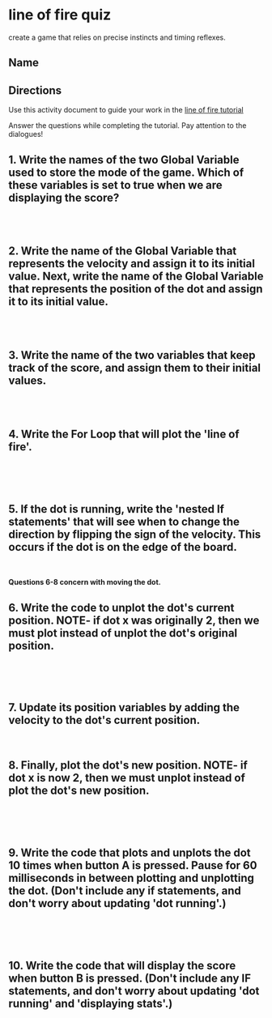 # line of fire quiz

create a game that relies on precise instincts and timing reflexes.

## Name

## Directions

Use this activity document to guide your work in the [line of fire tutorial](/lessons/line-of-fire/tutorial)

Answer the questions while completing the tutorial. Pay attention to the dialogues!

## 1. Write the names of the two Global Variable used to store the mode of the game. Which of these variables is set to true when we are displaying the score?

<br/>

<br/>

## 2. Write the name of the Global Variable that represents the velocity and assign it to its initial value. Next, write the name of the Global Variable that represents the position of the dot and assign it to its initial value.

<br/>

<br/>

## 3. Write the name of the two variables that keep track of the score, and assign them to their initial values.

<br/>

<br/>

## 4. Write the For Loop that will plot the 'line of fire'.

<br/>

<br/>

<br/>

## 5. If the dot is running, write the 'nested If statements' that will see when to change the direction by flipping the sign of the velocity. This occurs if the dot is on the edge of the board.

<br/>

**Questions 6-8 concern with moving the dot.**

## 6. Write the code to unplot the dot's current position. NOTE- if dot x was originally 2, then we must plot instead of unplot the dot's original position.

<br/>

<br/>

<br/>

## 7. Update its position variables by adding the velocity to the dot's current position.

<br/>

## 8.  Finally, plot the dot's new position.  NOTE- if dot x is now 2, then we must unplot instead of plot the dot's new position.

<br/>

<br/>

<br/>

## 9. Write the code that plots and unplots the dot 10 times when button A is pressed. Pause for 60 milliseconds in between plotting and unplotting the dot. (Don't include any if statements, and don't worry about updating 'dot running'.)

<br/>

<br/>

<br/>

## 10. Write the code that will display the score when button B is pressed. (Don't include any IF statements, and don't worry about updating 'dot running' and 'displaying stats'.)

<br/>

<br/>

<br/>

<br/>

<br/>

